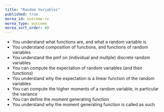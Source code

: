 ```yaml
---
title: "Random Variables"
published: true
morea_id: outcome-rv
morea_type: outcome
morea_sort_order: 60
---
```


  * You understand what functions are, and what a random variable is
  * You understand composition of functions, and functions of random variables
  * You understand the pmf on (individual and multple) discrete random variables
  * You can compute the expectation of random variables (and their functions)
  * You understand why the expectation is a linear function of the random variables
  * You can compute the higher moments of a random variable, in particular the variance
  * You can define the moment generating function
  * You understand why the moment generating function is called as such
